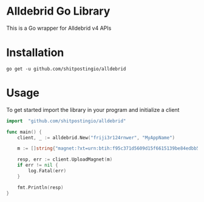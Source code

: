 # Alldebrid Go Library

This is a Go wrapper for Alldebrid v4 APIs

# Installation

`go get -u github.com/shitpostingio/alldebrid`

# Usage
To get started import the library in your program and initialize a client

```go
import	"github.com/shitpostingio/alldebrid"

func main() {
	client, _ := alldebrid.New("friji3r124rnwer", "MyAppName")

	m := []string{"magnet:?xt=urn:btih:f95c371d5609d15f6615139be84edbb5b94a79bc"}

	resp, err := client.UploadMagnet(m)
	if err != nil {
		log.Fatal(err)
	}

	fmt.Println(resp)
}
```
